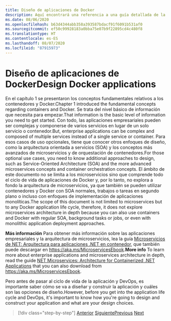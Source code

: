 ```yaml
---
title: Diseño de aplicaciones de Docker
description: Aquí encontrará una referencia a una guía detallada de la arquitectura de microservicios, porque es un tema que no se describe en esta guía.
ms.date: 08/06/2020
ms.openlocfilehash: b63d4344abb358a393587bdacf91f6091b531af0
ms.sourcegitcommit: ef50c99928183a0bba75e07b9f22895cd4c480f8
ms.translationtype: HT
ms.contentlocale: es-ES
ms.lasthandoff: 08/07/2020
ms.locfileid: "87915973"
---
```

# <a name="design-docker-applications"></a><span data-ttu-id="4cc66-103">Diseño de aplicaciones de Docker</span><span class="sxs-lookup"><span data-stu-id="4cc66-103">Design Docker applications</span></span>

<span data-ttu-id="4cc66-104">En el capítulo 1 se presentaron los conceptos fundamentales relativos a los contenedores y Docker.</span><span class="sxs-lookup"><span data-stu-id="4cc66-104">Chapter 1 introduced the fundamental concepts regarding containers and Docker.</span></span> <span data-ttu-id="4cc66-105">Se trata del nivel básico de información que necesita para empezar.</span><span class="sxs-lookup"><span data-stu-id="4cc66-105">That information is the basic level of information you need to get started.</span></span> <span data-ttu-id="4cc66-106">Con todo, las aplicaciones empresariales pueden ser complejas y componerse de varios servicios en lugar de un solo servicio o contenedor.</span><span class="sxs-lookup"><span data-stu-id="4cc66-106">But, enterprise applications can be complex and composed of multiple services instead of a single service or container.</span></span> <span data-ttu-id="4cc66-107">Para esos casos de uso opcionales, tiene que conocer otros enfoques de diseño, como la arquitectura orientada a servicios (SOA) y los conceptos más avanzados de microservicios y de orquestación de contenedores.</span><span class="sxs-lookup"><span data-stu-id="4cc66-107">For those optional use cases, you need to know additional approaches to design, such as Service-Oriented Architecture (SOA) and the more advanced microservices concepts and container orchestration concepts.</span></span> <span data-ttu-id="4cc66-108">El ámbito de este documento no se limita a los microservicios sino que comprende todo el ciclo de vida de aplicaciones de Docker y, por lo tanto, no explora a fondo la arquitectura de microservicios, ya que también se pueden utilizar contenedores y Docker con SOA normales, trabajos o tareas en segundo plano o incluso con enfoques de implementación de aplicaciones monolíticas.</span><span class="sxs-lookup"><span data-stu-id="4cc66-108">The scope of this document is not limited to microservices but to any Docker application life cycle, therefore, it does not explore microservices architecture in depth because you can also use containers and Docker with regular SOA, background tasks or jobs, or even with monolithic application deployment approaches.</span></span>

<span data-ttu-id="4cc66-109">**Más información** Para obtener más información sobre las aplicaciones empresariales y la arquitectura de microservicios, lea la guía [Microservicios de NET: Arquitectura para aplicaciones .NET en contenedor](../../microservices/index.md), que también puede descargar en <https://aka.ms/MicroservicesEbook>.</span><span class="sxs-lookup"><span data-stu-id="4cc66-109">**More info** To learn more about enterprise applications and microservices architecture in depth, read the guide [NET Microservices: Architecture for Containerized .NET Applications](../../microservices/index.md) that you can also download from <https://aka.ms/MicroservicesEbook>.</span></span>

<span data-ttu-id="4cc66-110">Pero antes de pasar al ciclo de vida de la aplicación y DevOps, es importante saber cómo se va a diseñar y construir la aplicación y cuáles son las opciones de diseño.</span><span class="sxs-lookup"><span data-stu-id="4cc66-110">However, before you get into the application life cycle and DevOps, it's important to know how you're going to design and construct your application and what are your design choices.</span></span>

>[!div class="step-by-step"]
><span data-ttu-id="4cc66-111">[Anterior](index.md)
>[Siguiente](common-container-design-principles.md)</span><span class="sxs-lookup"><span data-stu-id="4cc66-111">[Previous](index.md)
[Next](common-container-design-principles.md)</span></span>
